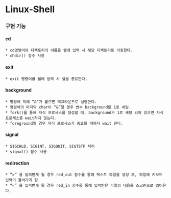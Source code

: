 
# Linux-Shell

### 구현 기능

#### cd
	* cd명령어와 디렉토리의 이름을 쉘에 입력 시 해당 디렉토리로 이동한다.
	* chdir() 함수 사용

####  exit
	* exit 명령어를 쉘에 입력 시 쉘을 종료한다.

####  background
	* 명령어 뒤에 “&”가 붙으면 백그라운드로 실행한다.
	* 명령어의 마지막 char이 “&”일 경우 변수 background를 1로 세팅.
	* fork()를 통해 자식 프로세스를 생성할 때, background가 1로 세팅 되어 있으면 자식 프로세스를 wait하지 않는다.
	* foreground일 경우 자식 프로세스가 종료될 때까지 wait 한다.

####  signal
	* SIGCHLD, SIGINT, SIGQUIT, SIGTSTP 처리
	* signal() 함수 사용

####  redirection
	* “>” 을 입력받게 될 경우 red_out 함수를 통해 텍스트 파일을 생성 후, 파일에 키보드 입력이 들어가게 함.
	* “<” 을 입력받게 될 경우 red_in 함수를 통해 입력받은 파일의 내용을 스크린으로 읽어온다.



